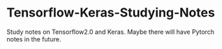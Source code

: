 # Tensorflow-Keras-Studying-Notes
Study notes on Tensorflow2.0 and Keras.  Maybe there will have Pytorch notes in the future.
